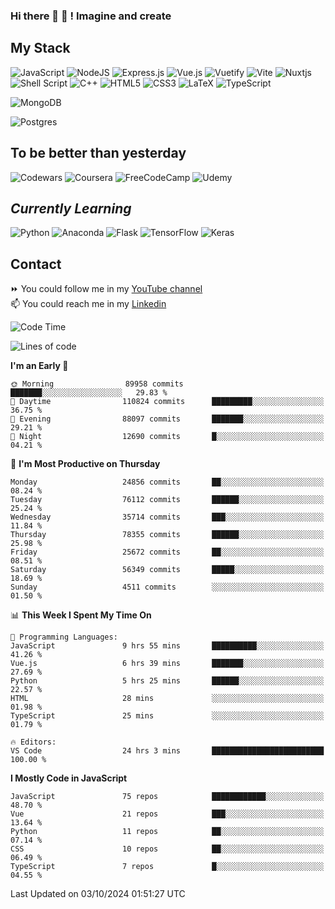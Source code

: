 ### Hi there 👋 🤖 ! Imagine and create

## My Stack
![JavaScript](https://img.shields.io/badge/javascript-%23323330.svg?style=for-the-badge&logo=javascript&logoColor=%23F7DF1E) ![NodeJS](https://img.shields.io/badge/node.js-6DA55F?style=for-the-badge&logo=node.js&logoColor=white) <img alt="Express.js" src="https://img.shields.io/badge/express.js%20-%23404d59.svg?&style=for-the-badge"/> ![Vue.js](https://img.shields.io/badge/vuejs-%2335495e.svg?style=for-the-badge&logo=vuedotjs&logoColor=%234FC08D) ![Vuetify](https://img.shields.io/badge/Vuetify-1867C0?style=for-the-badge&logo=vuetify&logoColor=AEDDFF) ![Vite](https://img.shields.io/badge/vite-%23646CFF.svg?style=for-the-badge&logo=vite&logoColor=white) ![Nuxtjs](https://img.shields.io/badge/Nuxt-002E3B?style=for-the-badge&logo=nuxtdotjs&logoColor=#00DC82) ![Shell Script](https://img.shields.io/badge/shell_script-%23121011.svg?style=for-the-badge&logo=gnu-bash&logoColor=white) ![C++](https://img.shields.io/badge/c++-%2300599C.svg?style=for-the-badge&logo=c%2B%2B&logoColor=white) ![HTML5](https://img.shields.io/badge/html5-%23E34F26.svg?style=for-the-badge&logo=html5&logoColor=white) ![CSS3](https://img.shields.io/badge/css3-%231572B6.svg?style=for-the-badge&logo=css3&logoColor=white) ![LaTeX](https://img.shields.io/badge/latex-%23008080.svg?style=for-the-badge&logo=latex&logoColor=white) ![TypeScript](https://img.shields.io/badge/typescript-%23007ACC.svg?style=for-the-badge&logo=typescript&logoColor=white)
<div>
  <img alt="MongoDB" src ="https://img.shields.io/badge/MongoDB-%234ea94b.svg?&style=for-the-badge&logo=mongodb&logoColor=white"/>
  
  ![Postgres](https://img.shields.io/badge/postgres-%23316192.svg?style=for-the-badge&logo=postgresql&logoColor=white)
</div>

## To be better than yesterday
![Codewars](https://img.shields.io/badge/Codewars-B1361E?style=for-the-badge&logo=codewars&logoColor=grey)
  ![Coursera](https://img.shields.io/badge/Coursera-%230056D2.svg?style=for-the-badge&logo=Coursera&logoColor=white)
  ![FreeCodeCamp](https://img.shields.io/badge/Freecodecamp-%23123.svg?&style=for-the-badge&logo=freecodecamp&logoColor=green)
  ![Udemy](https://img.shields.io/badge/Udemy-A435F0?style=for-the-badge&logo=Udemy&logoColor=white)

## *Currently Learning*
![Python](https://img.shields.io/badge/python-3670A0?style=for-the-badge&logo=python&logoColor=ffdd54) ![Anaconda](https://img.shields.io/badge/Anaconda-%2344A833.svg?style=for-the-badge&logo=anaconda&logoColor=white) 
![Flask](https://img.shields.io/badge/flask-%23000.svg?style=for-the-badge&logo=flask&logoColor=white) ![TensorFlow](https://img.shields.io/badge/TensorFlow-%23FF6F00.svg?style=for-the-badge&logo=TensorFlow&logoColor=white) ![Keras](https://img.shields.io/badge/Keras-%23D00000.svg?style=for-the-badge&logo=Keras&logoColor=white)

## Contact
⏩ You could follow me in my <a href="https://www.youtube.com/c/ViktorJimenezF" target="blank">YouTube channel</a>   <br>
📫 You could reach me in my <a href="https://www.linkedin.com/in/victorjuanjimenez/" target="blank">Linkedin</a>  

<!--START_SECTION:waka-->
![Code Time](http://img.shields.io/badge/Code%20Time-2%2C743%20hrs%204%20mins-blue)

![Lines of code](https://img.shields.io/badge/From%20Hello%20World%20I%27ve%20Written-431.7%20million%20lines%20of%20code-blue)

**I'm an Early 🐤** 

```text
🌞 Morning                89958 commits       ███████░░░░░░░░░░░░░░░░░░   29.83 % 
🌆 Daytime                110824 commits      █████████░░░░░░░░░░░░░░░░   36.75 % 
🌃 Evening                88097 commits       ███████░░░░░░░░░░░░░░░░░░   29.21 % 
🌙 Night                  12690 commits       █░░░░░░░░░░░░░░░░░░░░░░░░   04.21 % 
```
📅 **I'm Most Productive on Thursday** 

```text
Monday                   24856 commits       ██░░░░░░░░░░░░░░░░░░░░░░░   08.24 % 
Tuesday                  76112 commits       ██████░░░░░░░░░░░░░░░░░░░   25.24 % 
Wednesday                35714 commits       ███░░░░░░░░░░░░░░░░░░░░░░   11.84 % 
Thursday                 78355 commits       ██████░░░░░░░░░░░░░░░░░░░   25.98 % 
Friday                   25672 commits       ██░░░░░░░░░░░░░░░░░░░░░░░   08.51 % 
Saturday                 56349 commits       █████░░░░░░░░░░░░░░░░░░░░   18.69 % 
Sunday                   4511 commits        ░░░░░░░░░░░░░░░░░░░░░░░░░   01.50 % 
```


📊 **This Week I Spent My Time On** 

```text
💬 Programming Languages: 
JavaScript               9 hrs 55 mins       ██████████░░░░░░░░░░░░░░░   41.26 % 
Vue.js                   6 hrs 39 mins       ███████░░░░░░░░░░░░░░░░░░   27.69 % 
Python                   5 hrs 25 mins       ██████░░░░░░░░░░░░░░░░░░░   22.57 % 
HTML                     28 mins             ░░░░░░░░░░░░░░░░░░░░░░░░░   01.98 % 
TypeScript               25 mins             ░░░░░░░░░░░░░░░░░░░░░░░░░   01.79 % 

🔥 Editors: 
VS Code                  24 hrs 3 mins       █████████████████████████   100.00 % 
```

**I Mostly Code in JavaScript** 

```text
JavaScript               75 repos            ████████████░░░░░░░░░░░░░   48.70 % 
Vue                      21 repos            ███░░░░░░░░░░░░░░░░░░░░░░   13.64 % 
Python                   11 repos            ██░░░░░░░░░░░░░░░░░░░░░░░   07.14 % 
CSS                      10 repos            ██░░░░░░░░░░░░░░░░░░░░░░░   06.49 % 
TypeScript               7 repos             █░░░░░░░░░░░░░░░░░░░░░░░░   04.55 % 
```




 Last Updated on 03/10/2024 01:51:27 UTC
<!--END_SECTION:waka-->

<!--
**ViktorJJF/ViktorJJF** is a ✨ _special_ ✨ repository because its `README.md` (this file) appears on your GitHub profile.



Here are some ideas to get you started:

- 🔭 I’m currently working on ...
- 🌱 I’m currently learning ...
- 👯 I’m looking to collaborate on ...
- 🤔 I’m looking for help with ...
- 💬 Ask me about ...
- 📫 How to reach me: ...
- 😄 Pronouns: ...
- ⚡ Fun fact: ...
-->
